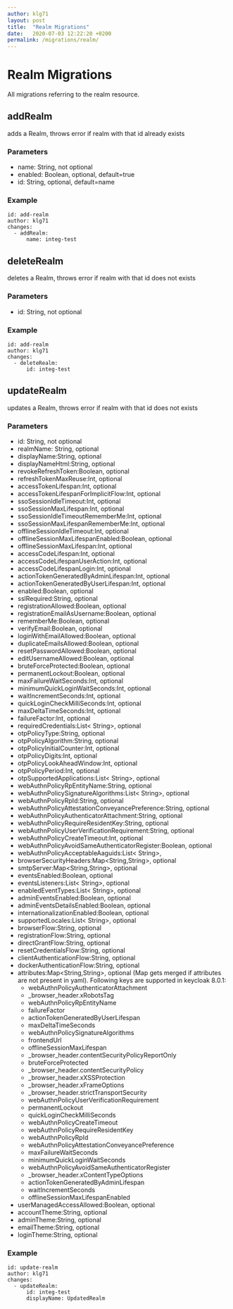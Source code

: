 ```yaml
---
author: klg71
layout: post
title:  "Realm Migrations"
date:   2020-07-03 12:22:20 +0200
permalink: /migrations/realm/
---
```

# Realm Migrations
All migrations referring to the realm resource.
## addRealm
adds a Realm, throws error if realm with that id already exists

### Parameters
- name: String, not optional
- enabled: Boolean, optional, default=true
- id: String, optional, default=name

### Example
    id: add-realm
    author: klg71
    changes:
      - addRealm:
          name: integ-test
          
## deleteRealm
deletes a Realm, throws error if realm with that id does not exists

### Parameters
- id: String, not optional

### Example
    id: add-realm
    author: klg71
    changes:
      - deleteRealm:
          id: integ-test
          
## updateRealm
updates a Realm, throws error if realm with that id does not exists

### Parameters
- id: String, not optional
- realmName: String, optional
- displayName:String, optional
- displayNameHtml:String, optional
- revokeRefreshToken:Boolean, optional
- refreshTokenMaxReuse:Int, optional
- accessTokenLifespan:Int, optional
- accessTokenLifespanForImplicitFlow:Int, optional
- ssoSessionIdleTimeout:Int, optional
- ssoSessionMaxLifespan:Int, optional
- ssoSessionIdleTimeoutRememberMe:Int, optional
- ssoSessionMaxLifespanRememberMe:Int, optional
- offlineSessionIdleTimeout:Int, optional
- offlineSessionMaxLifespanEnabled:Boolean, optional
- offlineSessionMaxLifespan:Int, optional
- accessCodeLifespan:Int, optional
- accessCodeLifespanUserAction:Int, optional
- accessCodeLifespanLogin:Int, optional
- actionTokenGeneratedByAdminLifespan:Int, optional
- actionTokenGeneratedByUserLifespan:Int, optional
- enabled:Boolean, optional
- sslRequired:String, optional
- registrationAllowed:Boolean, optional
- registrationEmailAsUsername:Boolean, optional
- rememberMe:Boolean, optional
- verifyEmail:Boolean, optional
- loginWithEmailAllowed:Boolean, optional
- duplicateEmailsAllowed:Boolean, optional
- resetPasswordAllowed:Boolean, optional
- editUsernameAllowed:Boolean, optional
- bruteForceProtected:Boolean, optional
- permanentLockout:Boolean, optional
- maxFailureWaitSeconds:Int, optional
- minimumQuickLoginWaitSeconds:Int, optional
- waitIncrementSeconds:Int, optional
- quickLoginCheckMilliSeconds:Int, optional
- maxDeltaTimeSeconds:Int, optional
- failureFactor:Int, optional
- requiredCredentials:List< String>, optional
- otpPolicyType:String, optional
- otpPolicyAlgorithm:String, optional
- otpPolicyInitialCounter:Int, optional
- otpPolicyDigits:Int, optional
- otpPolicyLookAheadWindow:Int, optional
- otpPolicyPeriod:Int, optional
- otpSupportedApplications:List< String>, optional
- webAuthnPolicyRpEntityName:String, optional
- webAuthnPolicySignatureAlgorithms:List< String>, optional
- webAuthnPolicyRpId:String, optional
- webAuthnPolicyAttestationConveyancePreference:String, optional
- webAuthnPolicyAuthenticatorAttachment:String, optional
- webAuthnPolicyRequireResidentKey:String, optional
- webAuthnPolicyUserVerificationRequirement:String, optional
- webAuthnPolicyCreateTimeout:Int, optional
- webAuthnPolicyAvoidSameAuthenticatorRegister:Boolean, optional
- webAuthnPolicyAcceptableAaguids:List< String>,
- browserSecurityHeaders:Map<String,String>, optional
- smtpServer:Map<String,String>, optional
- eventsEnabled:Boolean, optional
- eventsListeners:List< String>, optional
- enabledEventTypes:List< String>, optional
- adminEventsEnabled:Boolean, optional
- adminEventsDetailsEnabled:Boolean, optional
- internationalizationEnabled:Boolean, optional
- supportedLocales:List< String>, optional
- browserFlow:String, optional
- registrationFlow:String, optional
- directGrantFlow:String, optional
- resetCredentialsFlow:String, optional
- clientAuthenticationFlow:String, optional
- dockerAuthenticationFlow:String, optional
- attributes:Map<String,String>, optional (Map gets merged if attributes are not present in yaml). Following keys are supported in keycloak 8.0.1:
    - webAuthnPolicyAuthenticatorAttachment
    - _browser_header.xRobotsTag
    - webAuthnPolicyRpEntityName
    - failureFactor
    - actionTokenGeneratedByUserLifespan
    - maxDeltaTimeSeconds
    - webAuthnPolicySignatureAlgorithms
    - frontendUrl
    - offlineSessionMaxLifespan
    - _browser_header.contentSecurityPolicyReportOnly
    - bruteForceProtected
    - _browser_header.contentSecurityPolicy
    - _browser_header.xXSSProtection
    - _browser_header.xFrameOptions
    - _browser_header.strictTransportSecurity
    - webAuthnPolicyUserVerificationRequirement
    - permanentLockout
    - quickLoginCheckMilliSeconds
    - webAuthnPolicyCreateTimeout
    - webAuthnPolicyRequireResidentKey
    - webAuthnPolicyRpId
    - webAuthnPolicyAttestationConveyancePreference
    - maxFailureWaitSeconds
    - minimumQuickLoginWaitSeconds
    - webAuthnPolicyAvoidSameAuthenticatorRegister
    - _browser_header.xContentTypeOptions
    - actionTokenGeneratedByAdminLifespan
    - waitIncrementSeconds
    - offlineSessionMaxLifespanEnabled
- userManagedAccessAllowed:Boolean, optional
- accountTheme:String, optional
- adminTheme:String, optional
- emailTheme:String, optional
- loginTheme:String, optional

### Example
    id: update-realm
    author: klg71
    changes:
      - updateRealm:
          id: integ-test
          displayName: UpdatedRealm
